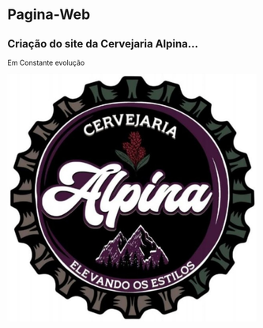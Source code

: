 # Pagina-Web
## Criação do site da **Cervejaria Alpina**...

Em Constante evolução



![Imagem da marca.](/img/logo.jpeg "Imagem da marca.")
